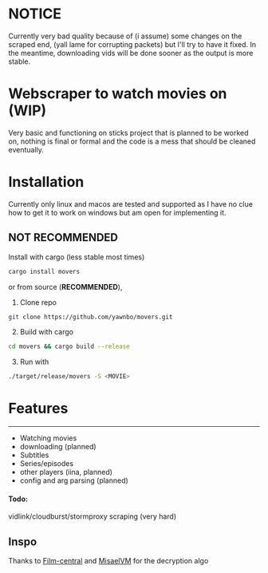 # NOTICE 
Currently very bad quality because of (i assume) some changes on the scraped end, (yall lame for corrupting packets) but I'll try to have it fixed. In the meantime, downloading vids will be done sooner as the output is more stable. 

# Webscraper to watch movies on (WIP)
Very basic and functioning on sticks project that is planned to be worked on, nothing is final or formal and the code is a mess that should be cleaned eventually.

# Installation
Currently only linux and macos are tested and supported as I have no clue how to get it to work on windows but am open for implementing it.

## NOT RECOMMENDED 

Install with cargo (less stable most times)
```bash
cargo install movers
```
or from source (**RECOMMENDED**),  
1. Clone repo
```bash
git clone https://github.com/yawnbo/movers.git
```
2. Build with cargo
```bash
cd movers && cargo build --release
```
3. Run with 
```bash
./target/release/movers -S <MOVIE>
```

# Features
---
- Watching movies
- downloading (planned)
- Subtitles
- Series/episodes
- other players (iina, planned)
- config and arg parsing (planned)

#### Todo:
vidlink/cloudburst/stormproxy scraping (very hard)
## Inspo
Thanks to [Film-central](https://github.com/JDALab/film-central) and [MisaelVM](https://github.com/MisaelVM) for the decryption algo
